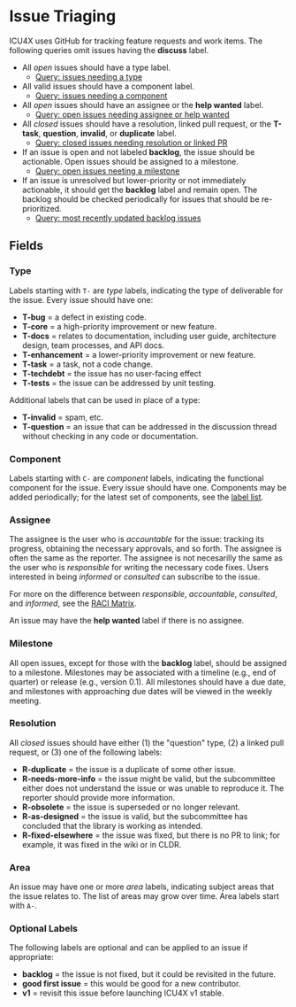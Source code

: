 Issue Triaging
==============

ICU4X uses GitHub for tracking feature requests and work items.  The following queries omit issues having the **discuss** label.

- All *open* issues should have a type label.
    - [Query: issues needing a type](https://github.com/unicode-org/icu4x/issues?q=is%3Aissue+is%3Aopen+-label%3AT-bug+-label%3AT-core+-label%3AT-docs+-label%3AT-enhancement+-label%3Ainvalid+-label%3Aquestion+-label%3AT-task+-label%3AT-techdebt+-label%3AT-tests+-label%3Aduplicate+-label%3Adiscuss)
- All valid issues should have a component label.
    - [Query: issues needing a component](https://github.com/unicode-org/icu4x/issues?q=is%3Aissue+-label%3AC-data+-label%3AC-datetime+-label%3AC-locale+-label%3AC-meta+-label%3AC-numbers+-label%3AC-pluralrules+-label%3AC-process+-label%3AC-test-infra+-label%3AC-unicode+-label%3Ainvalid+-label%3Aduplicate)
- All *open* issues should have an assignee or the **help wanted** label.
    - [Query: open issues needing assignee or help wanted](https://github.com/unicode-org/icu4x/issues?q=is%3Aissue+is%3Aopen+-label%3A%22help+wanted%22+-label%3Adiscuss+no%3Aassignee)
- All *closed* issues should have a resolution, linked pull request, or the **T-task**, **question**, **invalid**, or **duplicate** label.
    - [Query: closed issues needing resolution or linked PR](https://github.com/unicode-org/icu4x/issues?q=is%3Aissue+is%3Aclosed+-linked%3Apr+-label%3AR-as-designed+-label%3AR-duplicate+-label%3AR-needs-more-info+-label%3AR-obsolete+-label%3AR-out-of-scope+-label%3AR-fixed-elsewhere+-label%3Aquestion+-label%3Ainvalid+-label%3AT-task+-label%3Aduplicate)
- If an issue is open and not labeled **backlog**, the issue should be actionable. Open issues should be assigned to a milestone.
    - [Query: open issues neeting a milestone](https://github.com/unicode-org/icu4x/issues?q=is%3Aopen+is%3Aissue+no%3Amilestone+-label%3Abacklog+-label%3Adiscuss)
- If an issue is unresolved but lower-priority or not immediately actionable, it should get the **backlog** label and remain open.  The backlog should be checked periodically for issues that should be re-prioritized.
    - [Query: most recently updated backlog issues](https://github.com/unicode-org/icu4x/issues?q=is%3Aissue+label%3Abacklog+sort%3Aupdated-desc+)

## Fields

### Type

Labels starting with `T-` are *type* labels, indicating the type of deliverable for the issue.  Every issue should have one:

- **T-bug** = a defect in existing code.
- **T-core** = a high-priority improvement or new feature.
- **T-docs** = relates to documentation, including user guide, architecture design, team processes, and API docs.
- **T-enhancement** = a lower-priority improvement or new feature.
- **T-task** = a task, not a code change.
- **T-techdebt** = the issue has no user-facing effect
- **T-tests** = the issue can be addressed by unit testing.

Additional labels that can be used in place of a type:

- **T-invalid** = spam, etc.
- **T-question** = an issue that can be addressed in the discussion thread without checking in any code or documentation.

### Component

Labels starting with `C-` are *component* labels, indicating the functional component for the issue.  Every issue should have one.  Components may be added periodically; for the latest set of components, see the [label list](https://github.com/unicode-org/icu4x/labels?q=C-).

### Assignee

The assignee is the user who is *accountable* for the issue: tracking its progress, obtaining the necessary approvals, and so forth.  The assignee is often the same as the reporter.  The assignee is not necesarilly the same as the user who is *responsible* for writing the necessary code fixes.  Users interested in being *informed* or *consulted* can subscribe to the issue.

For more on the difference between *responsible*, *accountable*, *consulted*, and *informed*, see the [RACI Matrix](https://en.wikipedia.org/wiki/Responsibility_assignment_matrix).

An issue may have the **help wanted** label if there is no assignee.

### Milestone

All open issues, except for those with the **backlog** label, should be assigned to a milestone.  Milestones may be associated with a timeline (e.g., end of quarter) or release (e.g., version 0.1).  All milestones should have a due date, and milestones with approaching due dates will be viewed in the weekly meeting.

### Resolution

All *closed* issues should have either (1) the "question" type, (2) a linked pull request, or (3) one of the following labels:

- **R-duplicate** = the issue is a duplicate of some other issue.
- **R-needs-more-info** = the issue might be valid, but the subcommittee either does not understand the issue or was unable to reproduce it.  The reporter should provide more information.
- **R-obsolete** = the issue is superseded or no longer relevant.
- **R-as-designed** = the issue is valid, but the subcommittee has concluded that the library is working as intended.
- **R-fixed-elsewhere** = the issue was fixed, but there is no PR to link; for example, it was fixed in the wiki or in CLDR.

### Area

An issue may have one or more *area* labels, indicating subject areas that the issue relates to.  The list of areas may grow over time.  Area labels start with `A-`.

### Optional Labels

The following labels are optional and can be applied to an issue if appropriate:

- **backlog** = the issue is not fixed, but it could be revisited in the future.
- **good first issue** = this would be good for a new contributor.
- **v1** = revisit this issue before launching ICU4X v1 stable.
